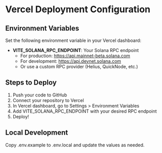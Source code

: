 # Vercel Deployment Configuration

## Environment Variables

Set the following environment variable in your Vercel dashboard:

- **VITE_SOLANA_RPC_ENDPOINT**: Your Solana RPC endpoint
  - For production: https://api.mainnet-beta.solana.com
  - For development: https://api.devnet.solana.com
  - Or use a custom RPC provider (Helius, QuickNode, etc.)

## Steps to Deploy

1. Push your code to GitHub
2. Connect your repository to Vercel
3. In Vercel dashboard, go to Settings > Environment Variables
4. Add VITE_SOLANA_RPC_ENDPOINT with your desired RPC endpoint
5. Deploy!

## Local Development

Copy .env.example to .env.local and update the values as needed.
